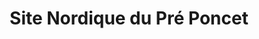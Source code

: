 ---
title: "Site Nordique du Pré Poncet"
url: /chatelblanc/site-nordique-du-pre-poncet/
shop: Tickets
---